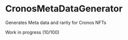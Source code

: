 # CronosMetaDataGenerator
Generates Meta data and rarity for Cronos NFTs

Work in progress (10/100)
